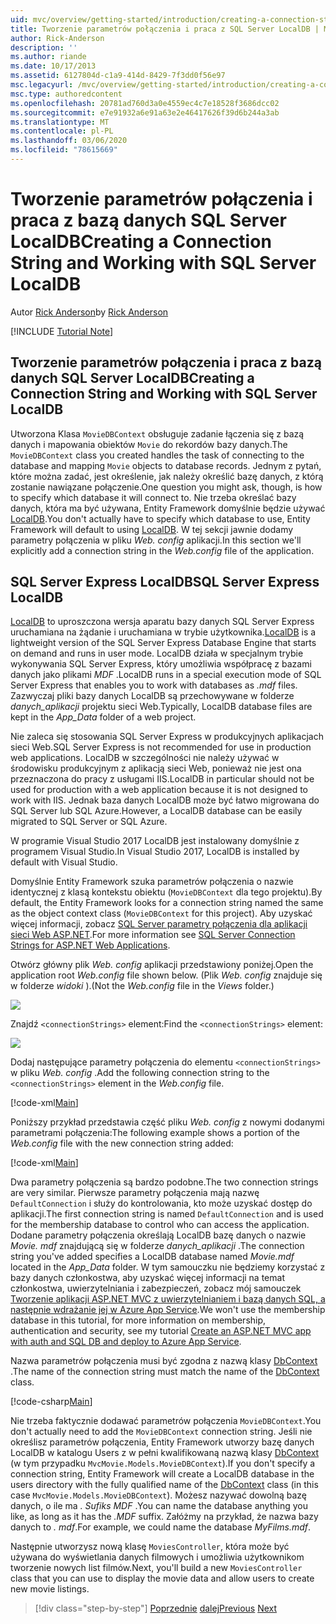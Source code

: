 ```yaml
---
uid: mvc/overview/getting-started/introduction/creating-a-connection-string
title: Tworzenie parametrów połączenia i praca z SQL Server LocalDB | Microsoft Docs
author: Rick-Anderson
description: ''
ms.author: riande
ms.date: 10/17/2013
ms.assetid: 6127804d-c1a9-414d-8429-7f3dd0f56e97
msc.legacyurl: /mvc/overview/getting-started/introduction/creating-a-connection-string
msc.type: authoredcontent
ms.openlocfilehash: 20781ad760d3a0e4559ec4c7e18528f3686dcc02
ms.sourcegitcommit: e7e91932a6e91a63e2e46417626f39d6b244a3ab
ms.translationtype: MT
ms.contentlocale: pl-PL
ms.lasthandoff: 03/06/2020
ms.locfileid: "78615669"
---
```

# <a name="creating-a-connection-string-and-working-with-sql-server-localdb"></a><span data-ttu-id="1f68e-102">Tworzenie parametrów połączenia i praca z bazą danych SQL Server LocalDB</span><span class="sxs-lookup"><span data-stu-id="1f68e-102">Creating a Connection String and Working with SQL Server LocalDB</span></span>

<span data-ttu-id="1f68e-103">Autor [Rick Anderson](https://twitter.com/RickAndMSFT)</span><span class="sxs-lookup"><span data-stu-id="1f68e-103">by [Rick Anderson](https://twitter.com/RickAndMSFT)</span></span>

[!INCLUDE [Tutorial Note](index.md)]

## <a name="creating-a-connection-string-and-working-with-sql-server-localdb"></a><span data-ttu-id="1f68e-104">Tworzenie parametrów połączenia i praca z bazą danych SQL Server LocalDB</span><span class="sxs-lookup"><span data-stu-id="1f68e-104">Creating a Connection String and Working with SQL Server LocalDB</span></span>

<span data-ttu-id="1f68e-105">Utworzona Klasa `MovieDBContext` obsługuje zadanie łączenia się z bazą danych i mapowania obiektów `Movie` do rekordów bazy danych.</span><span class="sxs-lookup"><span data-stu-id="1f68e-105">The `MovieDBContext` class you created handles the task of connecting to the database and mapping `Movie` objects to database records.</span></span> <span data-ttu-id="1f68e-106">Jednym z pytań, które można zadać, jest określenie, jak należy określić bazę danych, z którą zostanie nawiązane połączenie.</span><span class="sxs-lookup"><span data-stu-id="1f68e-106">One question you might ask, though, is how to specify which database it will connect to.</span></span> <span data-ttu-id="1f68e-107">Nie trzeba określać bazy danych, która ma być używana, Entity Framework domyślnie będzie używać [LocalDB](https://docs.microsoft.com/sql/database-engine/configure-windows/sql-server-2016-express-localdb).</span><span class="sxs-lookup"><span data-stu-id="1f68e-107">You don't actually have to specify which database to use, Entity Framework will default to using [LocalDB](https://docs.microsoft.com/sql/database-engine/configure-windows/sql-server-2016-express-localdb).</span></span> <span data-ttu-id="1f68e-108">W tej sekcji jawnie dodamy parametry połączenia w pliku *Web. config* aplikacji.</span><span class="sxs-lookup"><span data-stu-id="1f68e-108">In this section we'll explicitly add a connection string in the *Web.config* file of the application.</span></span>

## <a name="sql-server-express-localdb"></a><span data-ttu-id="1f68e-109">SQL Server Express LocalDB</span><span class="sxs-lookup"><span data-stu-id="1f68e-109">SQL Server Express LocalDB</span></span>

<span data-ttu-id="1f68e-110">[LocalDB](https://docs.microsoft.com/sql/database-engine/configure-windows/sql-server-2016-express-localdb) to uproszczona wersja aparatu bazy danych SQL Server Express uruchamiana na żądanie i uruchamiana w trybie użytkownika.</span><span class="sxs-lookup"><span data-stu-id="1f68e-110">[LocalDB](https://docs.microsoft.com/sql/database-engine/configure-windows/sql-server-2016-express-localdb) is a lightweight version of the SQL Server Express Database Engine that starts on demand and runs in user mode.</span></span> <span data-ttu-id="1f68e-111">LocalDB działa w specjalnym trybie wykonywania SQL Server Express, który umożliwia współpracę z bazami danych jako plikami *MDF* .</span><span class="sxs-lookup"><span data-stu-id="1f68e-111">LocalDB runs in a special execution mode of SQL Server Express that enables you to work with databases as *.mdf* files.</span></span> <span data-ttu-id="1f68e-112">Zazwyczaj pliki bazy danych LocalDB są przechowywane w folderze *danych\_aplikacji* projektu sieci Web.</span><span class="sxs-lookup"><span data-stu-id="1f68e-112">Typically, LocalDB database files are kept in the *App\_Data* folder of a web project.</span></span>

<span data-ttu-id="1f68e-113">Nie zaleca się stosowania SQL Server Express w produkcyjnych aplikacjach sieci Web.</span><span class="sxs-lookup"><span data-stu-id="1f68e-113">SQL Server Express is not recommended for use in production web applications.</span></span> <span data-ttu-id="1f68e-114">LocalDB w szczególności nie należy używać w środowisku produkcyjnym z aplikacją sieci Web, ponieważ nie jest ona przeznaczona do pracy z usługami IIS.</span><span class="sxs-lookup"><span data-stu-id="1f68e-114">LocalDB in particular should not be used for production with a web application because it is not designed to work with IIS.</span></span> <span data-ttu-id="1f68e-115">Jednak baza danych LocalDB może być łatwo migrowana do SQL Server lub SQL Azure.</span><span class="sxs-lookup"><span data-stu-id="1f68e-115">However, a LocalDB database can be easily migrated to SQL Server or SQL Azure.</span></span>

<span data-ttu-id="1f68e-116">W programie Visual Studio 2017 LocalDB jest instalowany domyślnie z programem Visual Studio.</span><span class="sxs-lookup"><span data-stu-id="1f68e-116">In Visual Studio 2017, LocalDB is installed by default with Visual Studio.</span></span>

<span data-ttu-id="1f68e-117">Domyślnie Entity Framework szuka parametrów połączenia o nazwie identycznej z klasą kontekstu obiektu (`MovieDBContext` dla tego projektu).</span><span class="sxs-lookup"><span data-stu-id="1f68e-117">By default, the Entity Framework looks for a connection string named the same as the object context class (`MovieDBContext` for this project).</span></span> <span data-ttu-id="1f68e-118">Aby uzyskać więcej informacji, zobacz [SQL Server parametry połączenia dla aplikacji sieci Web ASP.NET](https://msdn.microsoft.com/library/jj653752.aspx).</span><span class="sxs-lookup"><span data-stu-id="1f68e-118">For more information see [SQL Server Connection Strings for ASP.NET Web Applications](https://msdn.microsoft.com/library/jj653752.aspx).</span></span>

<span data-ttu-id="1f68e-119">Otwórz główny plik *Web. config* aplikacji przedstawiony poniżej.</span><span class="sxs-lookup"><span data-stu-id="1f68e-119">Open the application root *Web.config* file shown below.</span></span> <span data-ttu-id="1f68e-120">(Plik *Web. config* znajduje się w folderze *widoki* ).</span><span class="sxs-lookup"><span data-stu-id="1f68e-120">(Not the *Web.config* file in the *Views* folder.)</span></span>

![](creating-a-connection-string/_static/image1.png)

<span data-ttu-id="1f68e-121">Znajdź `<connectionStrings>` element:</span><span class="sxs-lookup"><span data-stu-id="1f68e-121">Find the `<connectionStrings>` element:</span></span>

![](creating-a-connection-string/_static/image2.png)

<span data-ttu-id="1f68e-122">Dodaj następujące parametry połączenia do elementu `<connectionStrings>` w pliku *Web. config* .</span><span class="sxs-lookup"><span data-stu-id="1f68e-122">Add the following connection string to the `<connectionStrings>` element in the *Web.config* file.</span></span>

[!code-xml[Main](creating-a-connection-string/samples/sample1.xml)]

<span data-ttu-id="1f68e-123">Poniższy przykład przedstawia część pliku *Web. config* z nowymi dodanymi parametrami połączenia:</span><span class="sxs-lookup"><span data-stu-id="1f68e-123">The following example shows a portion of the *Web.config* file with the new connection string added:</span></span>

[!code-xml[Main](creating-a-connection-string/samples/sample2.xml)]

<span data-ttu-id="1f68e-124">Dwa parametry połączenia są bardzo podobne.</span><span class="sxs-lookup"><span data-stu-id="1f68e-124">The two connection strings are very similar.</span></span> <span data-ttu-id="1f68e-125">Pierwsze parametry połączenia mają nazwę `DefaultConnection` i służy do kontrolowania, kto może uzyskać dostęp do aplikacji.</span><span class="sxs-lookup"><span data-stu-id="1f68e-125">The first connection string is named `DefaultConnection` and is used for the membership database to control who can access the application.</span></span> <span data-ttu-id="1f68e-126">Dodane parametry połączenia określają LocalDB bazę danych o nazwie *Movie. mdf* znajdującą się w folderze *danych\_aplikacji* .</span><span class="sxs-lookup"><span data-stu-id="1f68e-126">The connection string you've added specifies a LocalDB database named *Movie.mdf* located in the *App\_Data* folder.</span></span> <span data-ttu-id="1f68e-127">W tym samouczku nie będziemy korzystać z bazy danych członkostwa, aby uzyskać więcej informacji na temat członkostwa, uwierzytelniania i zabezpieczeń, zobacz mój samouczek [Tworzenie aplikacji ASP.NET MVC z uwierzytelnianiem i bazą danych SQL, a następnie wdrażanie jej w Azure App Service](https://docs.microsoft.com/aspnet/core/security/authorization/secure-data).</span><span class="sxs-lookup"><span data-stu-id="1f68e-127">We won't use the membership database in this tutorial, for more information on membership, authentication and security, see my tutorial [Create an ASP.NET MVC app with auth and SQL DB and deploy to Azure App Service](https://docs.microsoft.com/aspnet/core/security/authorization/secure-data).</span></span>

<span data-ttu-id="1f68e-128">Nazwa parametrów połączenia musi być zgodna z nazwą klasy [DbContext](https://msdn.microsoft.com/library/system.data.entity.dbcontext(v=vs.103).aspx) .</span><span class="sxs-lookup"><span data-stu-id="1f68e-128">The name of the connection string must match the name of the [DbContext](https://msdn.microsoft.com/library/system.data.entity.dbcontext(v=vs.103).aspx) class.</span></span>

[!code-csharp[Main](creating-a-connection-string/samples/sample3.cs?highlight=15)]

<span data-ttu-id="1f68e-129">Nie trzeba faktycznie dodawać parametrów połączenia `MovieDBContext`.</span><span class="sxs-lookup"><span data-stu-id="1f68e-129">You don't actually need to add the `MovieDBContext` connection string.</span></span> <span data-ttu-id="1f68e-130">Jeśli nie określisz parametrów połączenia, Entity Framework utworzy bazę danych LocalDB w katalogu Users z w pełni kwalifikowaną nazwą klasy [DbContext](https://msdn.microsoft.com/library/system.data.entity.dbcontext(v=vs.103).aspx) (w tym przypadku `MvcMovie.Models.MovieDBContext`).</span><span class="sxs-lookup"><span data-stu-id="1f68e-130">If you don't specify a connection string, Entity Framework will create a LocalDB database in the users directory with the fully qualified name of the [DbContext](https://msdn.microsoft.com/library/system.data.entity.dbcontext(v=vs.103).aspx) class (in this case `MvcMovie.Models.MovieDBContext`).</span></span> <span data-ttu-id="1f68e-131">Możesz nazywać dowolną bazę danych, o ile ma *. Sufiks MDF* .</span><span class="sxs-lookup"><span data-stu-id="1f68e-131">You can name the database anything you like, as long as it has the *.MDF* suffix.</span></span> <span data-ttu-id="1f68e-132">Załóżmy na przykład, że nazwa bazy danych to *. mdf*.</span><span class="sxs-lookup"><span data-stu-id="1f68e-132">For example, we could name the database *MyFilms.mdf*.</span></span>

<span data-ttu-id="1f68e-133">Następnie utworzysz nową klasę `MoviesController`, która może być używana do wyświetlania danych filmowych i umożliwia użytkownikom tworzenie nowych list filmów.</span><span class="sxs-lookup"><span data-stu-id="1f68e-133">Next, you'll build a new `MoviesController` class that you can use to display the movie data and allow users to create new movie listings.</span></span>

> [!div class="step-by-step"]
> <span data-ttu-id="1f68e-134">[Poprzednie](adding-a-model.md)
> [dalej](accessing-your-models-data-from-a-controller.md)</span><span class="sxs-lookup"><span data-stu-id="1f68e-134">[Previous](adding-a-model.md)
[Next](accessing-your-models-data-from-a-controller.md)</span></span>
